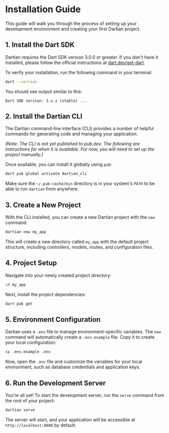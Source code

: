 # Installation Guide

This guide will walk you through the process of setting up your development environment and creating your first Dartian project.

## 1. Install the Dart SDK

Dartian requires the Dart SDK version 3.0.0 or greater. If you don't have it installed, please follow the official instructions at [dart.dev/get-dart](https://dart.dev/get-dart).

To verify your installation, run the following command in your terminal:

```bash
dart --version
```

You should see output similar to this:

```
Dart SDK version: 3.x.x (stable) ...
```

## 2. Install the Dartian CLI

The Dartian command-line interface (CLI) provides a number of helpful commands for generating code and managing your application.

*(Note: The CLI is not yet published to pub.dev. The following are instructions for when it is available. For now, you will need to set up the project manually.)*

Once available, you can install it globally using `pub`:

```bash
dart pub global activate dartian_cli
```

Make sure the `~/.pub-cache/bin` directory is in your system's `PATH` to be able to run `dartian` from anywhere.

## 3. Create a New Project

With the CLI installed, you can create a new Dartian project with the `new` command:

```bash
dartian new my_app
```

This will create a new directory called `my_app` with the default project structure, including controllers, models, routes, and configuration files.

## 4. Project Setup

Navigate into your newly created project directory:

```bash
cd my_app
```

Next, install the project dependencies:

```bash
dart pub get
```

## 5. Environment Configuration

Dartian uses a `.env` file to manage environment-specific variables. The `new` command will automatically create a `.env.example` file. Copy it to create your local configuration:

```bash
cp .env.example .env
```

Now, open the `.env` file and customize the variables for your local environment, such as database credentials and application keys.

## 6. Run the Development Server

You're all set! To start the development server, run the `serve` command from the root of your project:

```bash
dartian serve
```

The server will start, and your application will be accessible at `http://localhost:8080` by default.
